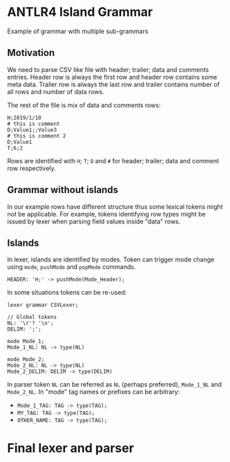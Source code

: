 # ANTLR4 Island Grammar

Example of grammar with multiple sub-grammars

## Motivation

We need to parse CSV like file with header; trailer; data and comments entries. Header row is always the first row and header row contains some meta data. Trailer row is always the last row and trailer contains number of all rows and number of data rows.

The rest of the file is mix of data and comments rows:

```
H;2019/1/10
# this is comment
D;Value1;;Value3
# this is comment 2
D;Value1
T;6;2
```

Rows are identified with `H`; `T`; `D` and `#` for header; trailer; data and comment row respectively.

## Grammar without islands

In our example rows have different structure thus some lexical tokens might not be applicable. For example, tokens identifying  row types might be issued by lexer when parsing field values inside "data" rows.

## Islands

In lexer, islands are identified by modes. Token can trigger mode change using `mode`, `pushMode` and `popMode` commands.

```g4
HEADER: 'H;' -> pushMode(Mode_Header);
```

In some situations tokens can be re-used:

```g4
lexer grammar CSVLexer;

// Global tokens
NL: '\r'? '\n';
DELIM: ';';

mode Mode_1;
Mode_1_NL: NL -> type(NL)

mode Mode_2;
Mode_2_NL: NL -> type(NL)
Mode_2_DELIM: DELIM -> type(DELIM)
```

In parser token `NL` can be referred as `NL` (perhaps preferred), `Mode_1_NL` and `Mode_2_NL`. In "mode" tag names or prefixes can be arbitrary:

- `Mode_1_TAG: TAG -> type(TAG);`
- `MY_TAG: TAG -> type(TAG);`
- `OTHER_NAME: TAG -> type(TAG);`

# Final lexer and parser
